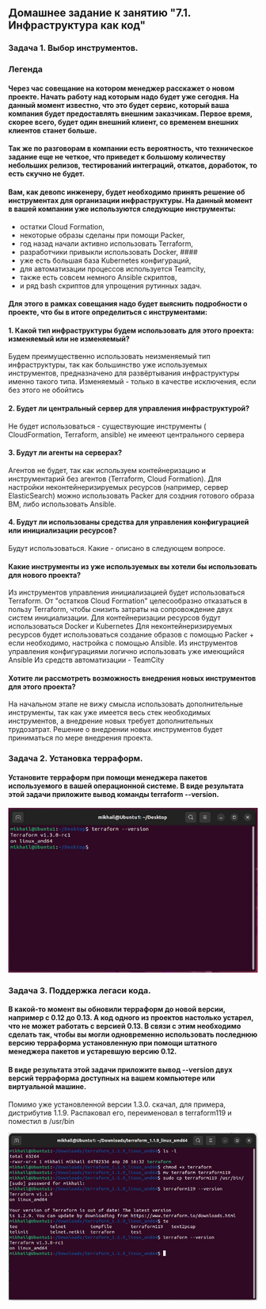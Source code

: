 ## Домашнее задание к занятию "7.1. Инфраструктура как код" ##

### Задача 1. Выбор инструментов. ###

### Легенда ###
#### Через час совещание на котором менеджер расскажет о новом проекте. Начать работу над которым надо будет уже сегодня. На данный момент известно, что это будет сервис, который ваша компания будет предоставлять внешним заказчикам. Первое время, скорее всего, будет один внешний клиент, со временем внешних клиентов станет больше. ####
#### Так же по разговорам в компании есть вероятность, что техническое задание еще не четкое, что приведет к большому количеству небольших релизов, тестирований интеграций, откатов, доработок, то есть скучно не будет. ####
#### Вам, как девопс инженеру, будет необходимо принять решение об инструментах для организации инфраструктуры. На данный момент в вашей компании уже используются следующие инструменты: ####

 - остатки Сloud Formation, 
 - некоторые образы сделаны при помощи Packer, 
 - год назад начали активно использовать Terraform, 
 - разработчики привыкли использовать Docker, ####
 - уже есть большая база Kubernetes конфигураций,
 - для автоматизации процессов используется Teamcity, 
 - также есть совсем немного Ansible скриптов, 
 - и ряд bash скриптов для упрощения рутинных задач. 
#### Для этого в рамках совещания надо будет выяснить подробности о проекте, что бы в итоге определиться с инструментами: ####
 
#### 1. Какой тип инфраструктуры будем использовать для этого проекта: изменяемый или не изменяемый? ####

Будем преимущественно использовать неизменяемый тип инфраструктуры, так как большинство уже используемых инструментов, предназначено для развёртывания инфраструктуры именно такого типа. Изменяемый - только в качестве исключения, если без этого не обойтись

#### 2. Будет ли центральный сервер для управления инфраструктурой? ####

Не будет использоваться - существующие инструменты ( CloudFormation, Terraform, ansible) не имееют центрального сервера 

#### 3. Будут ли агенты на серверах? #### 

Агентов не будет, так как используем контейнеризацию и инструментарий без агентов (Terraform, Сloud Formation). Для настройки неконтейнеризируемых ресурсов (например, сервер ElasticSearch) можно использовать Packer для создния готового образа ВМ, либо использовать Ansible. 

#### 4. Будут ли использованы средства для управления конфигурацией или инициализации ресурсов? ####

Будут использоваться. Какие - описано в следующем вопросе.

#### Какие инструменты из уже используемых вы хотели бы использовать для нового проекта? ####

Из инструментов управления инициализацией будет использоваться Terraform. От "остатков Сloud Formation" целесообразно отказаться в пользу Terraform,  чтобы снизить затраты на сопровождение двух систем инициализации.
Для контейнеризации ресурсов будут использоваться Docker и Kubernetes
Для неконтейнеризируемых ресурсов будет использоваться создание образов с помощью Packer + если необходимо, настройка с помощью Ansible.
Из инструментов управления конфигурациями логично использовать уже имеющийся Ansible
Из средств автоматизации - TeamCity

#### Хотите ли рассмотреть возможность внедрения новых инструментов для этого проекта? ####

На начальном этапе не вижу смысла использовать дополнительные инструменты, так как уже имеется весь стек необходимых инструментов, а внедрение новых требует дополнительных трудозатрат. Решение о внедрении новых инструментов будет приниматься по мере внедрения проекта.

###  Задача 2. Установка терраформ. ### 

####  Установите терраформ при помощи менеджера пакетов используемого в вашей операционной системе. В виде результата этой задачи приложите вывод команды terraform --version. #### 

![img.png](img.png)

###  Задача 3. Поддержка легаси кода. ###  

#### В какой-то момент вы обновили терраформ до новой версии, например с 0.12 до 0.13. А код одного из проектов настолько устарел, что не может работать с версией 0.13. В связи с этим необходимо сделать так, чтобы вы могли одновременно использовать последнюю версию терраформа установленную при помощи штатного менеджера пакетов и устаревшую версию 0.12. ####
#### В виде результата этой задачи приложите вывод --version двух версий терраформа доступных на вашем компьютере или виртуальной машине. #### 

Помимо уже установленной версии 1.3.0. скачал, для примера, дистрибутив 1.1.9. Распаковал его, переименовал в terraform119 и поместил в /usr/bin

![img_2.png](img_2.png)
